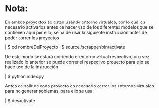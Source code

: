 # Nota:

En ambos proyectos se estan usando entorno virtuales, por lo cual
es necesario activarlos antes de hacer uso de los diferentes modelos
que se contienen aquí por ello; se ha de usar la siguiente instrucción
antes de poder correr los proyectos

| $ cd nombreDelProyecto
| $ source /scrapper/bin/activate

De este modo se estará corriendo el entorno virtual respectivo, una
vez realizado lo anterior se puede correr el respectivo prouecto
para ello se hace uso de la instrucción

| $ python index.py

Antes de salir de cada proyecto es necesario cerrar los entornos
virtuales para no generar poblemas, para ello se usa:

| $ desactivate
